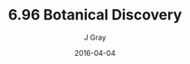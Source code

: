 ---
title: '6.96 Botanical Discovery'
alt: 'Mysteries of the Arcana'
date: '2016-04-04'
author: 'J Gray'
artist: 'Keira'
chapter: '6 Void in the Road'
filler: false
---